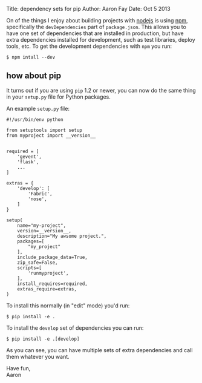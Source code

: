 Title: dependency sets for pip
Author: Aaron Fay
Date: Oct 5 2013

On of the things I enjoy about building projects with [nodejs](http://nodejs.org/)
is using [npm](http://npmjs.org), specifically the `devDependencies` part of 
`package.json`. This allows you to have one set of dependencies that are 
installed in production, but have extra dependencies installed for development,
such as test libraries, deploy tools, etc. To get the development dependencies
with `npm` you run:

    $ npm intall --dev

## how about pip
It turns out if you are using `pip` 1.2 or newer, you can now do the same thing
in your `setup.py` file for Python packages.

An example `setup.py` file:


    #!/usr/bin/env python
    
    from setuptools import setup
    from myproject import __version__ 
    
    
    required = [
        'gevent',
        'flask',
        ...
    ]
    
    extras = {
        'develop': [
            'Fabric',
            'nose',
        ]
    }
    
    setup(
        name="my-project",
        version=__version__,
        description="My awsome project.",
        packages=[
            "my_project"
        ],
        include_package_data=True,
        zip_safe=False,
        scripts=[
            'runmyproject',
        ],
        install_requires=required,
        extras_require=extras,
    )
    


To install this normally (in "edit" mode) you'd run:

    $ pip install -e .

To install the `develop` set of dependencies you can run:

    $ pip install -e .[develop]

As you can see, you can have multiple sets of extra dependencies and call them
whatever you want.

Have fun,  
Aaron

